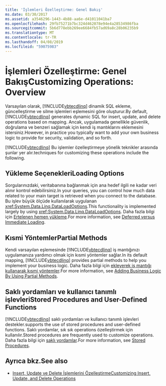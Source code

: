 ```yaml
---
title: 'İşlemleri Özelleştirme: Genel Bakış'
ms.date: 03/30/2017
ms.assetid: a3546296-1443-4b88-aa6e-d41011041ba7
ms.openlocfilehash: 29fb75271b7bc324d462078e94e4a28534986fba
ms.sourcegitcommit: 5b6d778ebb269ee6684fb57ad69a8c28b06235b9
ms.translationtype: MT
ms.contentlocale: tr-TR
ms.lasthandoff: 04/08/2019
ms.locfileid: "59075983"
---
```

# <a name="customizing-operations-overview"></a><span data-ttu-id="58f8a-102">İşlemleri Özelleştirme: Genel Bakış</span><span class="sxs-lookup"><span data-stu-id="58f8a-102">Customizing Operations: Overview</span></span>
<span data-ttu-id="58f8a-103">Varsayılan olarak, [!INCLUDE[vbtecdlinq](../../../../../../includes/vbtecdlinq-md.md)] dinamik SQL ekleme, güncelleştirme ve silme işlemleri eşlemesini göre oluşturur.</span><span class="sxs-lookup"><span data-stu-id="58f8a-103">By default, [!INCLUDE[vbtecdlinq](../../../../../../includes/vbtecdlinq-md.md)] generates dynamic SQL for insert, update, and delete operations based on mapping.</span></span> <span data-ttu-id="58f8a-104">Ancak, uygulamada genellikle güvenlik, doğrulama ve benzeri sağlamak için kendi iş mantıklarını eklemesini istersiniz.</span><span class="sxs-lookup"><span data-stu-id="58f8a-104">However, in practice you typically want to add your own business logic to provide for security, validation, and so forth.</span></span>  
  
 [!INCLUDE[vbtecdlinq](../../../../../../includes/vbtecdlinq-md.md)] <span data-ttu-id="58f8a-105">Bu işlemler özelleştirmeye yönelik teknikler arasında şunlar yer alır.</span><span class="sxs-lookup"><span data-stu-id="58f8a-105">techniques for customizing these operations include the following.</span></span>  
  
## <a name="loading-options"></a><span data-ttu-id="58f8a-106">Yükleme Seçenekleri</span><span class="sxs-lookup"><span data-stu-id="58f8a-106">Loading Options</span></span>  
 <span data-ttu-id="58f8a-107">Sorgularınızdaki, veritabanına bağlanmak için ana hedef ilgili ne kadar veri alınır kontrol edebilirsiniz.</span><span class="sxs-lookup"><span data-stu-id="58f8a-107">In your queries, you can control how much data related to your main target is retrieved when you connect to the database.</span></span> <span data-ttu-id="58f8a-108">Bu işlev büyük ölçüde kullanılarak uygulanan <xref:System.Data.Linq.DataLoadOptions>.</span><span class="sxs-lookup"><span data-stu-id="58f8a-108">This functionality is implemented largely by using <xref:System.Data.Linq.DataLoadOptions>.</span></span> <span data-ttu-id="58f8a-109">Daha fazla bilgi için [Ertelenen hemen yükleme](../../../../../../docs/framework/data/adonet/sql/linq/deferred-versus-immediate-loading.md).</span><span class="sxs-lookup"><span data-stu-id="58f8a-109">For more information, see [Deferred versus Immediate Loading](../../../../../../docs/framework/data/adonet/sql/linq/deferred-versus-immediate-loading.md).</span></span>  
  
## <a name="partial-methods"></a><span data-ttu-id="58f8a-110">Kısmi Yöntemler</span><span class="sxs-lookup"><span data-stu-id="58f8a-110">Partial Methods</span></span>  
 <span data-ttu-id="58f8a-111">Kendi varsayılan eşlemesinde [!INCLUDE[vbtecdlinq](../../../../../../includes/vbtecdlinq-md.md)] iş mantığınızı uygulamanıza yardımcı olmak için kısmi yöntemler sağlar.</span><span class="sxs-lookup"><span data-stu-id="58f8a-111">In its default mapping, [!INCLUDE[vbtecdlinq](../../../../../../includes/vbtecdlinq-md.md)] provides partial methods to help you implement your business logic.</span></span> <span data-ttu-id="58f8a-112">Daha fazla bilgi için [ekleyerek iş mantığı kullanarak kısmi yöntemler](../../../../../../docs/framework/data/adonet/sql/linq/adding-business-logic-by-using-partial-methods.md).</span><span class="sxs-lookup"><span data-stu-id="58f8a-112">For more information, see [Adding Business Logic By Using Partial Methods](../../../../../../docs/framework/data/adonet/sql/linq/adding-business-logic-by-using-partial-methods.md).</span></span>  
  
## <a name="stored-procedures-and-user-defined-functions"></a><span data-ttu-id="58f8a-113">Saklı yordamları ve kullanıcı tanımlı işlevleri</span><span class="sxs-lookup"><span data-stu-id="58f8a-113">Stored Procedures and User-Defined Functions</span></span>  
 [!INCLUDE[vbtecdlinq](../../../../../../includes/vbtecdlinq-md.md)] <span data-ttu-id="58f8a-114">saklı yordamları ve kullanıcı tanımlı işlevleri destekler.</span><span class="sxs-lookup"><span data-stu-id="58f8a-114">supports the use of stored procedures and user-defined functions.</span></span> <span data-ttu-id="58f8a-115">Saklı yordamlar, sık sık operations özelleştirmek için kullanılır.</span><span class="sxs-lookup"><span data-stu-id="58f8a-115">Stored procedures are frequently used to customize operations.</span></span> <span data-ttu-id="58f8a-116">Daha fazla bilgi için [saklı yordamlar](../../../../../../docs/framework/data/adonet/sql/linq/stored-procedures.md).</span><span class="sxs-lookup"><span data-stu-id="58f8a-116">For more information, see [Stored Procedures](../../../../../../docs/framework/data/adonet/sql/linq/stored-procedures.md).</span></span>  
  
## <a name="see-also"></a><span data-ttu-id="58f8a-117">Ayrıca bkz.</span><span class="sxs-lookup"><span data-stu-id="58f8a-117">See also</span></span>

- [<span data-ttu-id="58f8a-118">Insert, Update ve Delete İşlemlerini Özelleştirme</span><span class="sxs-lookup"><span data-stu-id="58f8a-118">Customizing Insert, Update, and Delete Operations</span></span>](../../../../../../docs/framework/data/adonet/sql/linq/customizing-insert-update-and-delete-operations.md)
